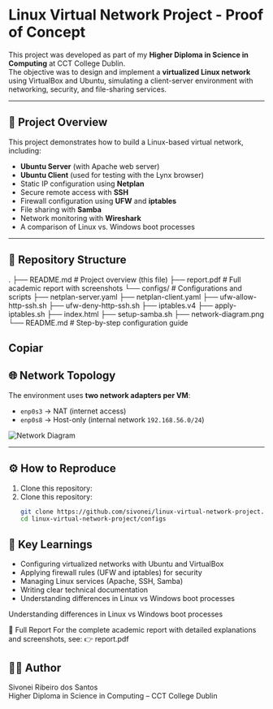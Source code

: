 # Linux Virtual Network Project - Proof of Concept

This project was developed as part of my **Higher Diploma in Science in Computing** at CCT College Dublin.  
The objective was to design and implement a **virtualized Linux network** using VirtualBox and Ubuntu, simulating a client-server environment with networking, security, and file-sharing services.

---

## 🚀 Project Overview

This project demonstrates how to build a Linux-based virtual network, including:

- **Ubuntu Server** (with Apache web server)
- **Ubuntu Client** (used for testing with the Lynx browser)
- Static IP configuration using **Netplan**
- Secure remote access with **SSH**
- Firewall configuration using **UFW** and **iptables**
- File sharing with **Samba**
- Network monitoring with **Wireshark**
- A comparison of Linux vs. Windows boot processes

---

## 📂 Repository Structure

.
├── README.md # Project overview (this file)
├── report.pdf # Full academic report with screenshots
└── configs/ # Configurations and scripts
├── netplan-server.yaml
├── netplan-client.yaml
├── ufw-allow-http-ssh.sh
├── ufw-deny-http-ssh.sh
├── iptables.v4
├── apply-iptables.sh
├── index.html
├── setup-samba.sh
├── network-diagram.png
└── README.md # Step-by-step configuration guide

Copiar
---

## 🌐 Network Topology

The environment uses **two network adapters per VM**:  
- `enp0s3` → NAT (internet access)  
- `enp0s8` → Host-only (internal network `192.168.56.0/24`)  

![Network Diagram](configs/network-diagram.png)

---

## ⚙️ How to Reproduce

1. Clone this repository:
1. Clone this repository:
   ```bash
   git clone https://github.com/sivonei/linux-virtual-network-project.git
   cd linux-virtual-network-project/configs
   ```
## 🎯 Key Learnings
- Configuring virtualized networks with Ubuntu and VirtualBox
- Applying firewall rules (UFW and iptables) for security
- Managing Linux services (Apache, SSH, Samba)
- Writing clear technical documentation
- Understanding differences in Linux vs Windows boot processes

Understanding differences in Linux vs Windows boot processes

📖 Full Report
For the complete academic report with detailed explanations and screenshots, see:
👉 report.pdf

## 👨‍💻 Author
Sivonei Ribeiro dos Santos  
Higher Diploma in Science in Computing – CCT College Dublin
